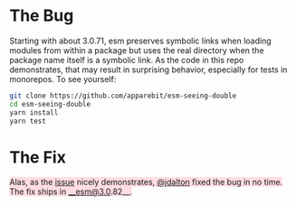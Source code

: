 # The Bug

Starting with about 3.0.71, esm preserves symbolic links when loading modules
from within a package but uses the real directory when the package name itself
is a symbolic link. As the code in this repo demonstrates, that may result in
surprising behavior, especially for tests in monorepos. To see yourself:

```bash
git clone https://github.com/apparebit/esm-seeing-double
cd esm-seeing-double
yarn install
yarn test
```

# The Fix

<span style="background-color:#FFDCE0;">Alas, as the
[issue](https://github.com/standard-things/esm/issues/588) nicely demonstrates,
[@jdalton](https://github.com/jdalton) fixed the bug in no time. The fix ships
in __esm@3.0.82__.</span>
